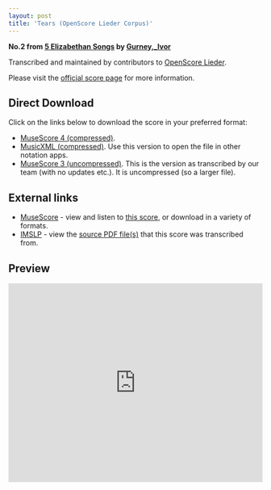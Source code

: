 ```yaml
---
layout: post
title: 'Tears (OpenScore Lieder Corpus)'
---
```


__No.2 from [5 Elizabethan Songs](https://fourscoreandmore.org/OpenScore/Gurney%2C_Ivor/5_Elizabethan_Songs/) by [Gurney,_Ivor](https://fourscoreandmore.org/OpenScore/Gurney%2C_Ivor)__

Transcribed and maintained by contributors to [OpenScore Lieder].

Please visit the [official score page] for more information.

[official score page]: https://musescore.com/openscore-lieder-corpus/scores/6154108
[OpenScore Lieder]: https://musescore.com/openscore-lieder-corpus

## Direct Download

Click on the links below to download the score in your preferred format:
- [MuseScore 4 (compressed)](https://fourscoreandmore.org/OpenScore/Gurney%2C_Ivor/5_Elizabethan_Songs/2_Tears.mscz).
- [MusicXML (compressed)](https://fourscoreandmore.org/OpenScore/Gurney%2C_Ivor/5_Elizabethan_Songs/2_Tears.mxl). Use this version to open the file in other notation apps.
- [MuseScore 3 (uncompressed)](https://raw.githubusercontent.com/OpenScore/Lieder/refs/heads/main/scores/Gurney%2C_Ivor/5_Elizabethan_Songs/2_Tears/lc6154108.mscx). This is the version as transcribed by our team (with no updates etc.). It is uncompressed (so a larger file).

## External links

- [MuseScore] - view and listen to [this score][MuseScore], or download in a variety of formats.
- [IMSLP] - view the [source PDF file(s)][IMSLP] that this score was transcribed from.

[MuseScore]: https://musescore.com/score/6154108
[IMSLP]: https://imslp.org/wiki/Special:ReverseLookup/281985

## Preview

<iframe width="100%" height="394" src="https://musescore.com/openscore-lieder-corpus/scores/6154108/embed" frameborder="0" allowfullscreen allow="autoplay; fullscreen"></iframe>
